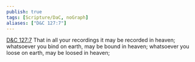 ```yaml
---
publish: true
tags: [Scripture/DaC, noGraph]
aliases: ["D&C 127:7"]
---
```

[D&C 127:7](https://churchofjesuschrist.org/study/scriptures/dc-testament/dc/127?lang=eng&id=p7#p7) That in all your recordings it may be recorded in heaven; whatsoever you bind on earth, may be bound in heaven; whatsoever you loose on earth, may be loosed in heaven;
